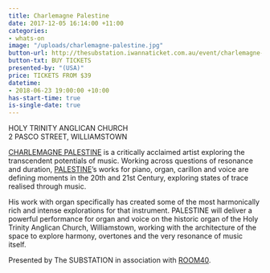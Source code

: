 ```yaml
---
title: Charlemagne Palestine
date: 2017-12-05 16:14:00 +11:00
categories:
- whats-on
image: "/uploads/charlemagne-palestine.jpg"
button-url: http://thesubstation.iwannaticket.com.au/event/charlemagne-palestine-usa-MTQzNzI
button-txt: BUY TICKETS
presented-by: "(USA)"
price: TICKETS FROM $39
datetime:
- 2018-06-23 19:00:00 +10:00
has-start-time: true
is-single-date: true
---
```


HOLY TRINITY ANGLICAN CHURCH <br>
2 PASCO STREET, WILLIAMSTOWN

[CHARLEMAGNE PALESTINE](https://www.theguardian.com/music/2010/mar/04/charlemagne-palestine-carillon-bells) is a critically acclaimed artist exploring the transcendent potentials of music. Working across questions of resonance and duration, [PALESTINE](https://www.youtube.com/watch?v=bulibjyaQ0s&t=1247s)’s works for piano, organ, carillon and voice are defining moments in the 20th and 21st Century, exploring states of trace realised through music.

His work with organ specifically has created some of the most harmonically rich and intense explorations for that instrument. PALESTINE will deliver a powerful performance for organ and voice on the historic organ of the Holy Trinity Anglican Church, Williamstown, working with the architecture of the space to explore harmony, overtones and the very resonance of music itself. 

Presented by The SUBSTATION in association with [ROOM40](http://room40.org/).

